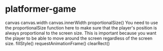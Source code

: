 # platformer-game

canvas
canvas.width
canvas.innerWidth
proportionalSize()
You need to use the proportionalSize function here to make sure that the player's position is always proportional to the screen size. This is important because you want the player to be able to move around the screen regardless of the screen size.
fillStyle()
requestAnimationFrame()
clearRect()
